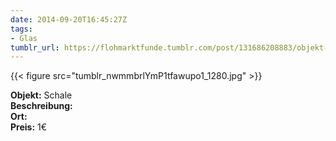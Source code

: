 ```yaml
---
date: 2014-09-20T16:45:27Z
tags:
- Glas
tumblr_url: https://flohmarktfunde.tumblr.com/post/131686208883/objekt-schale-beschreibung-lorem-ipsum-ort
---
```

 {{< figure src="tumblr_nwmmbrlYmP1tfawupo1_1280.jpg" >}}  

**Objekt:** Schale  
**Beschreibung:**   
**Ort:**   
**Preis:** 1€
